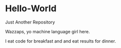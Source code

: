 # Hello-World
Just Another Repository

Wazzaps, yo machine language girl here.

I eat code for breakfast and and eat results for dinner.
